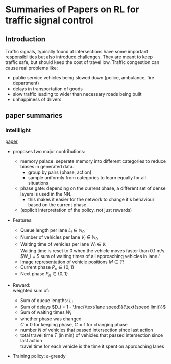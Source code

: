 # Summaries of Papers on RL for traffic signal control

## Introduction
Traffic signals, typically found at intersections have some important responsibilities but also introduce challenges. They are meant to keep traffic safe, but should keep the cost of travel low.
Traffic congestion can cause real problems like:
- public service vehicles being slowed down (police, ambulance, fire department)
- delays in transportation of goods
- slow traffic leading to wider than necessary roads being built
- unhappiness of drivers

## paper summaries
### Intellilight
[paper](https://www.kdd.org/kdd2018/accepted-papers/view/intellilight-a-reinforcement-learning-approach-for-intelligent-traffic-ligh)

- proposes two major contributions:
  - memory palace: seperate memory into different categories to reduce biases in generated data.
    - group by pairs (phase, action)
    - sample uniformly from categories to learn equally for all situations
  - phase gate: depending on the current phase, a different set of dense layers is used in the NN.
    - this makes it easier for the network to change it's behaviour based on the current phase
  - (explicit interpretation of the policy, not just rewards)

- Features:
  - Queue length per lane $L_i \in \mathbb{N}_0$
  - Number of vehicles per lane $V_i \in \mathbb{N}_0$
  - Waiting time of vehicles per lane $W_i \in \mathbb{R}$  
    Waiting time is reset to 0 when the vehicle moves faster than 0.1 m/s.
    $W_i = $ sum of waiting times of all approaching vehicles in lane $i$
  - Image representation of vehicle positions $M\in ??$
  - Current phase $P_c \in \{0,1\}$
  - Next phase $P_n \in \{0,1\}$

- Reward:  
  weighted sum of:
  - Sum of queue lengths: $L_i$
  - Sum of delays $D_i = 1 - \frac{\text{lane speed}}{\text{speed limit}}$
  - Sum of waiting times $W_i$
  - whether phase was changed  
    $C=0$ for keeping phase, $C=1$ for changing phase
  - number $N$ of vehicles that passed intersection since last action
  - total travel time $T$ (in min) of vehicles that passed intersection since last action  
    travel time for each vehicle is the time it spent on approaching lanes
- Training policy: $\varepsilon$-greedy

###